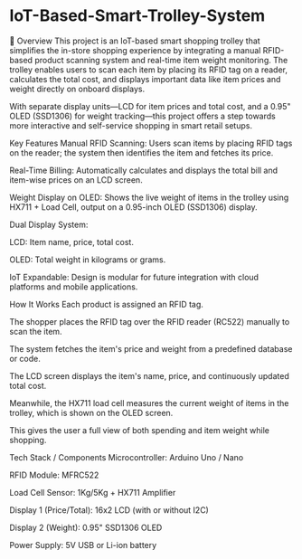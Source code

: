 # IoT-Based-Smart-Trolley-System

📌 Overview
This project is an IoT-based smart shopping trolley that simplifies the in-store shopping experience by integrating a manual RFID-based product scanning system and real-time item weight monitoring. The trolley enables users to scan each item by placing its RFID tag on a reader, calculates the total cost, and displays important data like item prices and weight directly on onboard displays.

With separate display units—LCD for item prices and total cost, and a 0.95" OLED (SSD1306) for weight tracking—this project offers a step towards more interactive and self-service shopping in smart retail setups.

 Key Features
 Manual RFID Scanning: Users scan items by placing RFID tags on the reader; the system then identifies the item and fetches its price.

 Real-Time Billing: Automatically calculates and displays the total bill and item-wise prices on an LCD screen.

 Weight Display on OLED: Shows the live weight of items in the trolley using HX711 + Load Cell, output on a 0.95-inch OLED (SSD1306) display.

 Dual Display System:

LCD: Item name, price, total cost.

OLED: Total weight in kilograms or grams.

IoT Expandable: Design is modular for future integration with cloud platforms and mobile applications.

How It Works
Each product is assigned an RFID tag.

The shopper places the RFID tag over the RFID reader (RC522) manually to scan the item.

The system fetches the item's price and weight from a predefined database or code.

The LCD screen displays the item's name, price, and continuously updated total cost.

Meanwhile, the HX711 load cell measures the current weight of items in the trolley, which is shown on the OLED screen.

This gives the user a full view of both spending and item weight while shopping.

Tech Stack / Components
Microcontroller: Arduino Uno / Nano

RFID Module: MFRC522

Load Cell Sensor: 1Kg/5Kg + HX711 Amplifier

Display 1 (Price/Total): 16x2 LCD (with or without I2C)

Display 2 (Weight): 0.95" SSD1306 OLED

Power Supply: 5V USB or Li-ion battery
